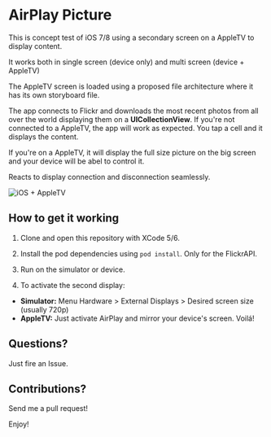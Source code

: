 AirPlay Picture
=============

This is concept test of iOS 7/8 using a secondary screen on a AppleTV to display content.

It works both in single screen (device only) and multi screen (device + AppleTV)

The AppleTV screen is loaded using a proposed file architecture where it has its own storyboard file.

The app connects to Flickr and downloads the most recent photos from all over the world displaying them on a **UICollectionView**. If you're not connected to a AppleTV, the app will work as expected. You tap a cell and it displays the content.

If you're on a AppleTV, it will display the full size picture on the big screen and your device will be abel to control it.

Reacts to display connection and disconnection seamlessly.

![iOS + AppleTV](https://raw.github.com/ghvillasboas/AirPlayPicture/master/images/airplay1.png)


## How to get it working

1. Clone and open this repository with XCode 5/6.

2. Install the pod dependencies using ``` pod install ```. Only for the FlickrAPI.

3. Run on the simulator or device.

4. To activate the second display:

  - **Simulator:** Menu Hardware > External Displays > Desired screen size (usually 720p)
  - **AppleTV:** Just activate AirPlay and mirror your device's screen. Voilá!

## Questions?

Just fire an Issue.

## Contributions?

Send me a pull request!

Enjoy!